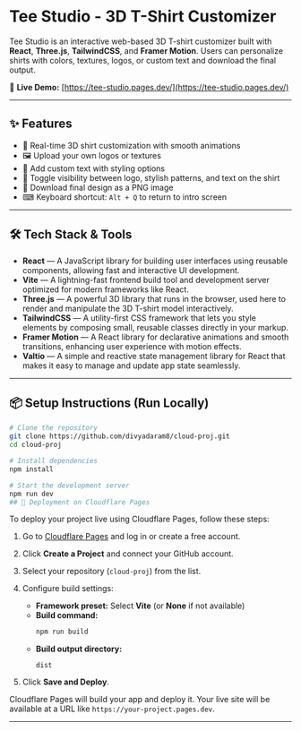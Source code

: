 # Tee Studio - 3D T-Shirt Customizer

Tee Studio is an interactive web-based 3D T-shirt customizer built with **React**, **Three.js**, **TailwindCSS**, and **Framer Motion**. Users can personalize shirts with colors, textures, logos, or custom text and download the final output.

🚀 **Live Demo:** [https://tee-studio.pages.dev/](https://tee-studio.pages.dev/)

---

## ✨ Features

- 🎨 Real-time 3D shirt customization with smooth animations  
- 🖼 Upload your own logos or textures  
- 🧵 Add custom text with styling options  
- 🎯 Toggle visibility between logo, stylish patterns, and text on the shirt  
- 💾 Download final design as a PNG image  
- ⌨ Keyboard shortcut: `Alt + Q` to return to intro screen

---

## 🛠 Tech Stack & Tools

- **React** — A JavaScript library for building user interfaces using reusable components, allowing fast and interactive UI development.  
- **Vite** — A lightning-fast frontend build tool and development server optimized for modern frameworks like React.  
- **Three.js** — A powerful 3D library that runs in the browser, used here to render and manipulate the 3D T-shirt model interactively.  
- **TailwindCSS** — A utility-first CSS framework that lets you style elements by composing small, reusable classes directly in your markup.  
- **Framer Motion** — A React library for declarative animations and smooth transitions, enhancing user experience with motion effects.  
- **Valtio** — A simple and reactive state management library for React that makes it easy to manage and update app state seamlessly.

---

## 📦 Setup Instructions (Run Locally)

```bash
# Clone the repository
git clone https://github.com/divyadaram8/cloud-proj.git
cd cloud-proj

# Install dependencies
npm install

# Start the development server
npm run dev
## 🚀 Deployment on Cloudflare Pages
```
To deploy your project live using Cloudflare Pages, follow these steps:

1. Go to [Cloudflare Pages](https://pages.cloudflare.com/) and log in or create a free account.

2. Click **Create a Project** and connect your GitHub account.

3. Select your repository (`cloud-proj`) from the list.

4. Configure build settings:

   - **Framework preset:** Select **Vite** (or **None** if not available)  
   - **Build command:**  
     ```bash
     npm run build
     ```
   - **Build output directory:**  
     ```
     dist
     ```

5. Click **Save and Deploy**.

Cloudflare Pages will build your app and deploy it. Your live site will be available at a URL like `https://your-project.pages.dev`.

---

